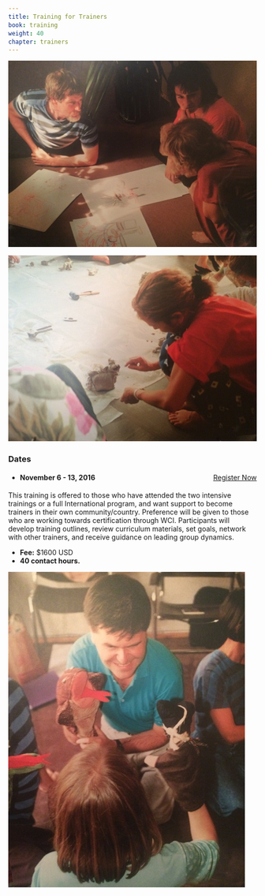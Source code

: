 ```yaml
---
title: Training for Trainers
book: training
weight: 40
chapter: trainers
---
```

<div class="row">
    <div class="col col-sm-6">
        <p><img src="/assets/img/training-trainers.jpg" class="img-responsive img-thumbnail" /></p>
        <p><img src="/assets/img/training-trainers-2.jpg" class="img-responsive img-thumbnail" /></p>
    </div>
    <div class="col col-sm-6">
        <div class="panel panel-default">
          <div class="panel-heading">
            <h3 class="panel-title header-title">Dates</h3>
          </div>
          <div class="panel-body">
            <ul class="list-group">
              <li class="list-group-item">
                <a href="/register" class="btn btn-primary" style="float:right">Register Now</a>
                <h4><strong>November 6 - 13, 2016</strong></h4>
              </li>
            </ul>
          </div>
        </div>
        <p>This training is offered to those who have attended the two intensive trainings or a full International program, and want support to become trainers in their own community/country. Preference will be given to those who are working towards certification through WCI. Participants will develop training outlines, review curriculum materials, set goals, network with other trainers, and receive guidance on leading group dynamics.</p>
        <p>
        <ul>
            <li><strong>Fee:</strong> $1600 USD</li>
            <li><strong>40 contact hours.</strong></li>
        </ul>
        </p>
        <p><img src="/assets/img/training-puppet.jpg" class="img-responsive img-thumbnail" /></p>
    </div>
</div>

